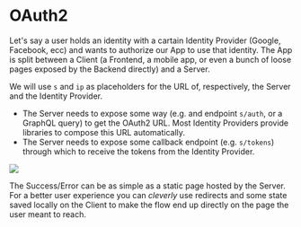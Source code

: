 # OAuth2

Let's say a user holds an identity with a cartain Identity Provider (Google, Facebook, ecc) and wants to authorize our App to use that identity. The App is split between a Client (a Frontend, a mobile app, or even a bunch of loose pages exposed by the Backend directly) and a Server.

We will use `s` and `ip` as placeholders for the URL of, respectively, the Server and the Identity Provider.

- The Server needs to expose some way (e.g. and endpoint `s/auth`, or a GraphQL query) to get the OAuth2 URL. Most Identity Providers provide libraries to compose this URL automatically.
- The Server needs to expose some callback endpoint (e.g. `s/tokens`) through which to receive the tokens from the Identity Provider.

[![](https://mermaid.ink/img/pako:eNqNU01rGzEQ_SuDzv449CZaB-OGYGiLYXMIZaEo0qwtsqvZ6iNpCPnvHUn22kko9CTpzXuaeaPRi9BkUEgxn89bp8l1di9bBxDwd0KnsRwABus9-bWO5IOETvUBW1c0J-JXq_ZeDZl-T39gPY5VOSofrbajchE2oAJseosufgw2Odigf0Sfg-hMXi4Z212mbA3LbXz-fO-Xq52nR2uqYgPz1QoaCTfXtxCWKsVDhpsCbyTYcUkZvPJorEcdfyVvv7QiLCM9oAutON-y3dVr_k9DY4Q1s3JhWkVLrtr7QRHB2_0hAnXlzm0HDtGgmQHTJy9w8gFPtu-Ls5qusFLgQKSyV2_SFGbX09PiomXcpqPjT3d38I0qVcKp5qv85OxhsVhcWp4a9w9Wc24MOvQqYsle2WX7XqH64zMfK-IMt7VrBZ0epklaYygolsF6q7nOo_dOMmHsWczEgH5Q1vAcv2SwFdykAVsheWuwU4kr4ZJemcoNpObZaSGjTzgTntL-IGQZ6ZlIo2Fjx1meUJ6-n0TnM88Cf4Tv9efUTyNe_wLCkRLM?type=png)](https://mermaid.live/edit#pako:eNqNU01rGzEQ_SuDzv449CZaB-OGYGiLYXMIZaEo0qwtsqvZ6iNpCPnvHUn22kko9CTpzXuaeaPRi9BkUEgxn89bp8l1di9bBxDwd0KnsRwABus9-bWO5IOETvUBW1c0J-JXq_ZeDZl-T39gPY5VOSofrbajchE2oAJseosufgw2Odigf0Sfg-hMXi4Z212mbA3LbXz-fO-Xq52nR2uqYgPz1QoaCTfXtxCWKsVDhpsCbyTYcUkZvPJorEcdfyVvv7QiLCM9oAutON-y3dVr_k9DY4Q1s3JhWkVLrtr7QRHB2_0hAnXlzm0HDtGgmQHTJy9w8gFPtu-Ls5qusFLgQKSyV2_SFGbX09PiomXcpqPjT3d38I0qVcKp5qv85OxhsVhcWp4a9w9Wc24MOvQqYsle2WX7XqH64zMfK-IMt7VrBZ0epklaYygolsF6q7nOo_dOMmHsWczEgH5Q1vAcv2SwFdykAVsheWuwU4kr4ZJemcoNpObZaSGjTzgTntL-IGQZ6ZlIo2Fjx1meUJ6-n0TnM88Cf4Tv9efUTyNe_wLCkRLM)

The Success/Error can be as simple as a static page hosted by the Server. For a better user experience you can *cleverly* use redirects and some state saved locally on the Client to make the flow end up directly on the page the user meant to reach.
